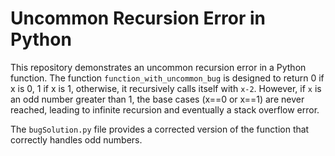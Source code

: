 # Uncommon Recursion Error in Python

This repository demonstrates an uncommon recursion error in a Python function. The function `function_with_uncommon_bug` is designed to return 0 if x is 0, 1 if x is 1, otherwise, it recursively calls itself with `x-2`. However, if `x` is an odd number greater than 1, the base cases (x==0 or x==1) are never reached, leading to infinite recursion and eventually a stack overflow error. 

The `bugSolution.py` file provides a corrected version of the function that correctly handles odd numbers.